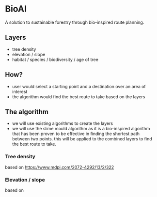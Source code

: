 # BioAI
 
A solution to sustainable forestry through bio-inspired route planning.


## Layers

- tree density
- elevation / slope
- habitat / species / biodiversity / age of tree


## How?

- user would select a starting point and a destination over an area of interest
- the algorithm would find the best route to take based on the layers

## The algorithm

- we will use existing algorithms to create the layers
- we will use the slime mould algorithm as it is a bio-inspired algorithm that has been proven to be effective in finding the shortest path between two points. this will be applied to the combined layers to find the best route to take.

### Tree density
based on https://www.mdpi.com/2072-4292/13/2/322

### Elevation / slope
based on 